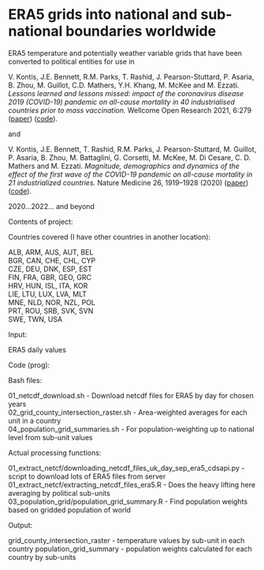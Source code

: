 # ERA5 grids into national and sub-national boundaries worldwide

ERA5 temperature and potentially weather variable grids that have been converted to political entities for use in 

V. Kontis, J.E. Bennett, R.M. Parks, T. Rashid, J. Pearson-Stuttard, P. Asaria, B. Zhou, M. Guillot, C.D. Mathers, Y.H. Khang, M. McKee and M. Ezzati. _Lessons learned and lessons missed: impact of the coronavirus disease 2019 (COVID-19) pandemic on all-cause mortality in 40 industrialised countries prior to mass vaccination._ Wellcome Open Research 2021, 6:279
([paper](https://wellcomeopenresearch.org/articles/6-279)) ([code](https://github.com/vkontis/excess_mortality/tree/pub2)).

and 

V. Kontis, J.E. Bennett, T. Rashid, R.M. Parks, J. Pearson-Stuttard, M. Guillot, P. Asaria, B. Zhou, M. Battaglini, G. Corsetti, M. McKee, M. Di Cesare, C. D. Mathers and M. Ezzati. _Magnitude, demographics and dynamics of the effect of the first wave of the COVID-19 pandemic on all-cause mortality in 21 industrialized countries._ Nature Medicine 26, 1919–1928 (2020) ([paper](https://www.nature.com/articles/s41591-020-1112-0)) ([code](https://github.com/vkontis/excess_mortality/tree/pub)).

2020...2022... and beyond

Contents of project:

Countries covered (I have other countries in another location):

ALB, ARM, AUS, AUT, BEL\
BGR, CAN, CHE, CHL, CYP\
CZE, DEU, DNK, ESP, EST\
FIN, FRA, GBR, GEO, GRC\
HRV, HUN, ISL, ITA, KOR\
LIE, LTU, LUX, LVA, MLT\
MNE, NLD, NOR, NZL, POL\
PRT, ROU, SRB, SVK, SVN\
SWE, TWN, USA

Input:

ERA5 daily values

Code (prog):

Bash files:

01_netcdf_download.sh                   - Download netcdf files for ERA5 by day for chosen years\
02_grid_county_intersection_raster.sh   - Area-weighted averages for each unit in a country\
04_population_grid_summaries.sh         - For population-weighting up to national level from sub-unit values

Actual processing functions:

01_extract_netcf/downloading_netcdf_files_uk_day_sep_era5_cdsapi.py - script to download lots of ERA5 files from server\
01_extract_netcf/extracting_netcdf_files_era5.R - Does the heavy lifting here averaging by political sub-units\
03_population_grid/population_grid_summary.R  - Find population weights based on gridded population of world

Output:

grid_county_intersection_raster - temperature values by sub-unit in each country
population_grid_summary         - population weights calculated for each country by sub-units
